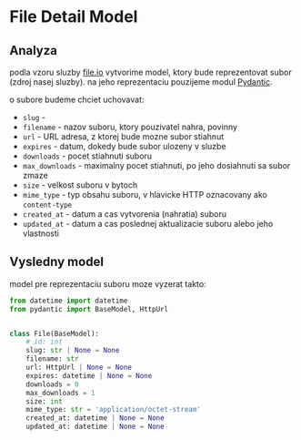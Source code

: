 # File Detail Model


## Analyza
podla vzoru sluzby [file.io](http://file.io) vytvorime model, ktory bude reprezentovat subor (zdroj nasej sluzby). na jeho reprezentaciu pouzijeme modul [Pydantic](https://pydantic-docs.helpmanual.io/).

o subore budeme chciet uchovavat:

* `slug` -
* `filename` - nazov suboru, ktory pouzivatel nahra, povinny
* `url` - URL adresa, z ktorej bude mozne subor stiahnut
* `expires` - datum, dokedy bude subor ulozeny v sluzbe
* `downloads` - pocet stiahnuti suboru
* `max_downloads` - maximalny pocet stiahnuti, po jeho dosiahnuti sa subor zmaze
* `size` - velkost suboru v bytoch
* `mime_type` - typ obsahu suboru, v hlavicke HTTP oznacovany ako `content-type`
* `created_at` - datum a cas vytvorenia (nahratia) suboru
* `updated_at` - datum a cas poslednej aktualizacie suboru alebo jeho vlastnosti


## Vysledny model

model pre reprezentaciu suboru moze vyzerat takto:

```python
from datetime import datetime
from pydantic import BaseModel, HttpUrl


class File(BaseModel):
    # id: int
    slug: str | None = None
    filename: str
    url: HttpUrl | None = None
    expires: datetime | None = None
    downloads = 0
    max_downloads = 1
    size: int
    mime_type: str = 'application/octet-stream'
    created_at: datetime | None = None
    updated_at: datetime | None = None
```
